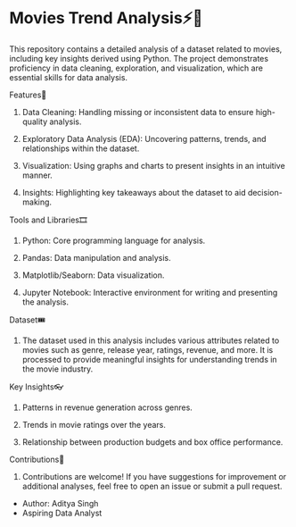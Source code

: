 # Movies Trend Analysis⚡🌠

This repository contains a detailed analysis of a dataset related to movies, including key insights derived using Python. The project demonstrates proficiency in data cleaning, exploration, and visualization, which are essential skills for data analysis.

Features🎃
1. Data Cleaning: Handling missing or inconsistent data to ensure high-quality analysis.

2. Exploratory Data Analysis (EDA): Uncovering patterns, trends, and relationships within the dataset.

3. Visualization: Using graphs and charts to present insights in an intuitive manner.

4. Insights: Highlighting key takeaways about the dataset to aid decision-making.


Tools and Libraries🎞
1. Python: Core programming language for analysis.

2. Pandas: Data manipulation and analysis.

3. Matplotlib/Seaborn: Data visualization.

4. Jupyter Notebook: Interactive environment for writing and presenting the analysis.


Dataset🎟
1. The dataset used in this analysis includes various attributes related to movies such as genre, release year, ratings, revenue, and more. It is processed to provide meaningful insights for understanding trends in the movie industry.

Key Insights👓
1. Patterns in revenue generation across genres.

2. Trends in movie ratings over the years.

3. Relationship between production budgets and box office performance.

Contributions🎊
1. Contributions are welcome! If you have suggestions for improvement or additional analyses, feel free to open an issue or submit a pull request.


- Author: Aditya Singh
- Aspiring Data Analyst
